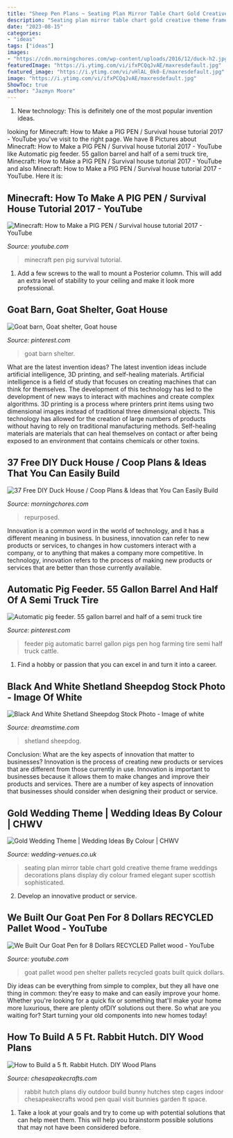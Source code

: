 ```yaml
---
title: "Sheep Pen Plans ~ Seating Plan Mirror Table Chart Gold Creative Theme Frame Weddings Decorations Plans Display Diy Colour Framed Elegant Super Scottish Sophisticated"
description: "Seating plan mirror table chart gold creative theme frame weddings decorations plans display diy colour framed elegant super scottish sophisticated"
date: "2023-08-15"
categories:
- "ideas"
tags: ["ideas"]
images:
- "https://cdn.morningchores.com/wp-content/uploads/2016/12/duck-h2.jpg"
featuredImage: "https://i.ytimg.com/vi/ifxPCQqJvAE/maxresdefault.jpg"
featured_image: "https://i.ytimg.com/vi/vHlAL_0k0-E/maxresdefault.jpg"
image: "https://i.ytimg.com/vi/ifxPCQqJvAE/maxresdefault.jpg"
ShowToc: true
author: "Jazmyn Moore"
---
```



1) New technology: This is definitely one of the most popular invention ideas.

	

		
looking for Minecraft: How to Make a PIG PEN / Survival house tutorial 2017 - YouTube you've visit to the right page. We have 8 Pictures about Minecraft: How to Make a PIG PEN / Survival house tutorial 2017 - YouTube like Automatic pig feeder. 55 gallon barrel and half of a semi truck tire, Minecraft: How to Make a PIG PEN / Survival house tutorial 2017 - YouTube and also Minecraft: How to Make a PIG PEN / Survival house tutorial 2017 - YouTube. Here it is:
		
    
## Minecraft: How To Make A PIG PEN / Survival House Tutorial 2017 - YouTube

<img loading=lazy src="https://i.ytimg.com/vi/vHlAL_0k0-E/maxresdefault.jpg" onerror="this.onerror=null;this.src='https://tse2.mm.bing.net/th?id=OIP.wzntRTRPdnaMevxGW38CvwHaEK&amp;pid=15.1';" alt="Minecraft: How to Make a PIG PEN / Survival house tutorial 2017 - YouTube">

_Source: youtube.com_

>minecraft pen pig survival tutorial. 

	

1. Add a few screws to the wall to mount a Posterior column. This will add an extra level of stability to your ceiling and make it look more professional.

    
## Goat Barn, Goat Shelter, Goat House

<img loading=lazy src="https://i.pinimg.com/736x/18/bf/fc/18bffccdf632e65b24ecf658c005d52f.jpg" onerror="this.onerror=null;this.src='https://tse3.mm.bing.net/th?id=OIP.XulI_ZwAzAaY4iLfPGfMigHaFj&amp;pid=15.1';" alt="Goat barn, Goat shelter, Goat house">

_Source: pinterest.com_

>goat barn shelter. 

	

What are the latest invention ideas?
The latest invention ideas include artificial intelligence, 3D printing, and self-healing materials. Artificial intelligence is a field of study that focuses on creating machines that can think for themselves. The development of this technology has led to the development of new ways to interact with machines and create complex algorithms. 3D printing is a process where printers print items using two dimensional images instead of traditional three dimensional objects. This technology has allowed for the creation of large numbers of products without having to rely on traditional manufacturing methods. Self-healing materials are materials that can heal themselves on contact or after being exposed to an environment that contains chemicals or other toxins.

    
## 37 Free DIY Duck House / Coop Plans &amp; Ideas That You Can Easily Build

<img loading=lazy src="https://cdn.morningchores.com/wp-content/uploads/2016/12/duck-h2.jpg" onerror="this.onerror=null;this.src='https://tse3.mm.bing.net/th?id=OIP.U5Miy-Wb_rCN48Ixyo1IyAHaJ5&amp;pid=15.1';" alt="37 Free DIY Duck House / Coop Plans &amp; Ideas that You Can Easily Build">

_Source: morningchores.com_

>repurposed. 

	

Innovation is a common word in the world of technology, and it has a different meaning in business. In business, innovation can refer to new products or services, to changes in how customers interact with a company, or to anything that makes a company more competitive. In technology, innovation refers to the process of making new products or services that are better than those currently available.

    
## Automatic Pig Feeder. 55 Gallon Barrel And Half Of A Semi Truck Tire

<img loading=lazy src="https://i.pinimg.com/736x/31/a1/97/31a19729bbbc400b32410edb0e63e45f.jpg" onerror="this.onerror=null;this.src='https://tse3.mm.bing.net/th?id=OIP.1Uefu0GAf5unK7UN0l6NZQHaNK&amp;pid=15.1';" alt="Automatic pig feeder. 55 gallon barrel and half of a semi truck tire">

_Source: pinterest.com_

>feeder pig automatic barrel gallon pigs pen hog farming tire semi half truck cattle. 

	

1. Find a hobby or passion that you can excel in and turn it into a career.

    
## Black And White Shetland Sheepdog Stock Photo - Image Of White

<img loading=lazy src="https://thumbs.dreamstime.com/z/black-white-shetland-sheepdog-24811944.jpg" onerror="this.onerror=null;this.src='https://tse1.mm.bing.net/th?id=OIP.DRTkPHz8chKGftlNQWzsiAHaGR&amp;pid=15.1';" alt="Black And White Shetland Sheepdog Stock Photo - Image of white">

_Source: dreamstime.com_

>shetland sheepdog. 

	

Conclusion: What are the key aspects of innovation that matter to businesses?
Innovation is the process of creating new products or services that are different from those currently in use. Innovation is important to businesses because it allows them to make changes and improve their products and services. There are a number of key aspects of innovation that businesses should consider when designing their product or service.

    
## Gold Wedding Theme | Wedding Ideas By Colour | CHWV

<img loading=lazy src="https://www.wedding-venues.co.uk/sites/default/files/Gold-Wedding-Theme-Craig-EvaSandersPhotography.jpg" onerror="this.onerror=null;this.src='https://tse2.mm.bing.net/th?id=OIP.dWKgoVLImyNx_mg_P3pyGQHaLH&amp;pid=15.1';" alt="Gold Wedding Theme | Wedding Ideas By Colour | CHWV">

_Source: wedding-venues.co.uk_

>seating plan mirror table chart gold creative theme frame weddings decorations plans display diy colour framed elegant super scottish sophisticated. 

	

2. Develop an innovative product or service.

    
## We Built Our Goat Pen For 8 Dollars RECYCLED Pallet Wood - YouTube

<img loading=lazy src="https://i.ytimg.com/vi/ifxPCQqJvAE/maxresdefault.jpg" onerror="this.onerror=null;this.src='https://tse3.mm.bing.net/th?id=OIP.VQfepUxMqJnR_QVAaqILtgHaEK&amp;pid=15.1';" alt="We Built Our Goat Pen for 8 Dollars RECYCLED Pallet wood - YouTube">

_Source: youtube.com_

>goat pallet wood pen shelter pallets recycled goats built quick dollars. 

	

Diy ideas can be everything from simple to complex, but they all have one thing in common: they're easy to make and can easily improve your home. Whether you're looking for a quick fix or something that'll make your home more luxurious, there are plenty ofDIY solutions out there. So what are you waiting for? Start turning your old components into new homes today!

    
## How To Build A 5 Ft. Rabbit Hutch. DIY Wood Plans

<img loading=lazy src="http://www.chesapeakecrafts.com/rabbit_hutch_plans_side1.JPG" onerror="this.onerror=null;this.src='https://tse1.mm.bing.net/th?id=OIP.s5lavjC3AxOHAkW3DuC7aQHaF4&amp;pid=15.1';" alt="How to Build a 5 ft. Rabbit Hutch. DIY Wood Plans">

_Source: chesapeakecrafts.com_

>rabbit hutch plans diy outdoor build bunny hutches step cages indoor chesapeakecrafts wood pen quail visit bunnies garden ft space. 

	

1. Take a look at your goals and try to come up with potential solutions that can help meet them. This will help you brainstorm possible solutions that may not have been considered before.

